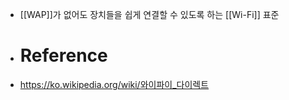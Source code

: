 - [[WAP]]가 없어도 장치들을 쉽게 연결할 수 있도록 하는 [[Wi-Fi]] 표준
- # Reference
- https://ko.wikipedia.org/wiki/와이파이_다이렉트